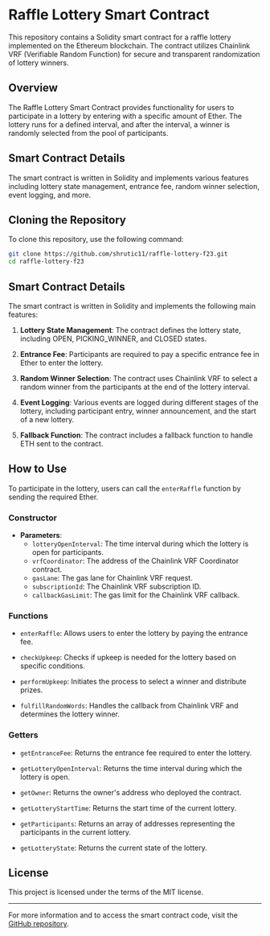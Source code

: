 # Raffle Lottery Smart Contract

This repository contains a Solidity smart contract for a raffle lottery implemented on the Ethereum blockchain. The contract utilizes Chainlink VRF (Verifiable Random Function) for secure and transparent randomization of lottery winners.

## Overview

The Raffle Lottery Smart Contract provides functionality for users to participate in a lottery by entering with a specific amount of Ether. The lottery runs for a defined interval, and after the interval, a winner is randomly selected from the pool of participants.

## Smart Contract Details

The smart contract is written in Solidity and implements various features including lottery state management, entrance fee, random winner selection, event logging, and more.

## Cloning the Repository

To clone this repository, use the following command:

```bash
git clone https://github.com/shrutic11/raffle-lottery-f23.git
cd raffle-lottery-f23
```

## Smart Contract Details

The smart contract is written in Solidity and implements the following main features:

1. **Lottery State Management**: The contract defines the lottery state, including OPEN, PICKING_WINNER, and CLOSED states.

2. **Entrance Fee**: Participants are required to pay a specific entrance fee in Ether to enter the lottery.

3. **Random Winner Selection**: The contract uses Chainlink VRF to select a random winner from the participants at the end of the lottery interval.

4. **Event Logging**: Various events are logged during different stages of the lottery, including participant entry, winner announcement, and the start of a new lottery.

5. **Fallback Function**: The contract includes a fallback function to handle ETH sent to the contract.

## How to Use

To participate in the lottery, users can call the `enterRaffle` function by sending the required Ether.

### Constructor

- **Parameters**:
  - `lotteryOpenInterval`: The time interval during which the lottery is open for participants.
  - `vrfCoordinator`: The address of the Chainlink VRF Coordinator contract.
  - `gasLane`: The gas lane for Chainlink VRF request.
  - `subscriptionId`: The Chainlink VRF subscription ID.
  - `callbackGasLimit`: The gas limit for the Chainlink VRF callback.

### Functions

- `enterRaffle`: Allows users to enter the lottery by paying the entrance fee.

- `checkUpkeep`: Checks if upkeep is needed for the lottery based on specific conditions.

- `performUpkeep`: Initiates the process to select a winner and distribute prizes.

- `fulfillRandomWords`: Handles the callback from Chainlink VRF and determines the lottery winner.

### Getters

- `getEntranceFee`: Returns the entrance fee required to enter the lottery.

- `getLotteryOpenInterval`: Returns the time interval during which the lottery is open.

- `getOwner`: Returns the owner's address who deployed the contract.

- `getLotteryStartTime`: Returns the start time of the current lottery.

- `getParticipants`: Returns an array of addresses representing the participants in the current lottery.

- `getLotteryState`: Returns the current state of the lottery.

## License

This project is licensed under the terms of the MIT license.

---

For more information and to access the smart contract code, visit the [GitHub repository](https://github.com/shrutic11/raffle-lottery-f23).